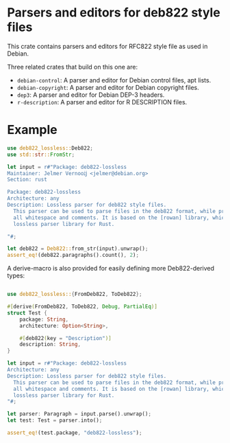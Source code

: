 Parsers and editors for deb822 style files
==========================================

This crate contains parsers and editors for RFC822 style file as used in
Debian.

Three related crates that build on this one are:

* ``debian-control``: A parser and editor for Debian control files, apt lists.
* ``debian-copyright``: A parser and editor for Debian copyright files.
* ``dep3``: A parser and editor for Debian DEP-3 headers.
* ``r-description``: A parser and editor for R DESCRIPTION files.

# Example

```rust
use deb822_lossless::Deb822;
use std::str::FromStr;

let input = r#"Package: deb822-lossless
Maintainer: Jelmer Vernooĳ <jelmer@debian.org>
Section: rust

Package: deb822-lossless
Architecture: any
Description: Lossless parser for deb822 style files.
  This parser can be used to parse files in the deb822 format, while preserving
  all whitespace and comments. It is based on the [rowan] library, which is a
  lossless parser library for Rust.

"#;

let deb822 = Deb822::from_str(input).unwrap();
assert_eq!(deb822.paragraphs().count(), 2);
```

A derive-macro is also provided for easily defining more Deb822-derived types:

```rust

use deb822_lossless::{FromDeb822, ToDeb822};

#[derive(FromDeb822, ToDeb822, Debug, PartialEq)]
struct Test {
    package: String,
    architecture: Option<String>,

    #[deb822(key = "Description")]
    description: String,
}

let input = r#"Package: deb822-lossless
Architecture: any
Description: Lossless parser for deb822 style files.
  This parser can be used to parse files in the deb822 format, while preserving
  all whitespace and comments. It is based on the [rowan] library, which is a
  lossless parser library for Rust.
"#;

let parser: Paragraph = input.parse().unwrap();
let test: Test = parser.into();

assert_eq!(test.package, "deb822-lossless");
```
